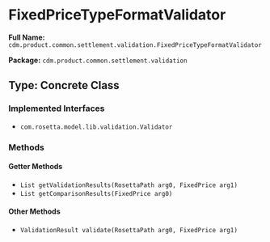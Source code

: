 # FixedPriceTypeFormatValidator

**Full Name:** `cdm.product.common.settlement.validation.FixedPriceTypeFormatValidator`

**Package:** `cdm.product.common.settlement.validation`

## Type: Concrete Class

### Implemented Interfaces

- `com.rosetta.model.lib.validation.Validator`

### Methods

#### Getter Methods

- `List getValidationResults(RosettaPath arg0, FixedPrice arg1)`
- `List getComparisonResults(FixedPrice arg0)`

#### Other Methods

- `ValidationResult validate(RosettaPath arg0, FixedPrice arg1)`

